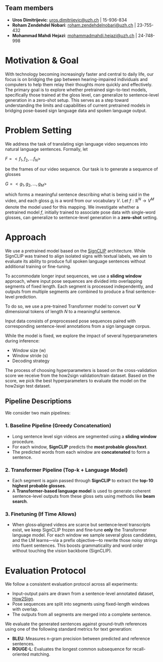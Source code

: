## Team members

- **Uros Dimitrijevic**: uros.dimitrijevic@uzh.ch | 15-936-834
- **Roham Zendehdel Nobari**: roham.zendehdelnobari@uzh.ch | 23-755-432
- **Mohammad Mahdi Hejazi**: mohammadmahdi.hejazi@uzh.ch | 24-748-998

# Motivation & Goal

With technology becoming increasingly faster and central to daily life, our focus is on bridging the gap between hearing-impaired individuals and computers to help them relay their thoughts more quickly and effectively.
The primary goal is to explore whether pretrained sign-to-text models, specifically those trained at the gloss level, can generalize to sentence-level generation in a zero-shot setup. This serves as a step toward understanding the limits and capabilities of current pretrained models in bridging pose-based sign language data and spoken language output.

# Problem Setting

We address the task of translating sign language video sequences into natural language sentences. Formally, let  

$F = <f_1, f_2, ...f_N>$

be the frames of our video sequence. Our task is to generate a sequence of glosses

$G = <g_1, g_2, ..., g_M>$

which forms a meaningful sentence describing what is being said in the video, and each gloss $g_i$ is a word from our vocabulary $V$.
Let $f: ℝ^N → V^M$ denote the model used for this mapping. We investigate whether a pretrained model $f$, initially trained to associate pose data with single-word glosses, can generalize to sentence-level generation in a **zero-shot** setting.

# Approach

We use a pretrained model based on the [SignCLIP](https://github.com/J22Melody/fairseq/tree/main/examples/MMPT) architecture. While SignCLIP was trained to align isolated signs with textual labels, we aim to evaluate its ability to produce full spoken language sentences without additional training or fine-tuning.

To accommodate longer input sequences, we use a **sliding window** approach, where input pose sequences are divided into overlapping segments of fixed length. Each segment is processed independently, and outputs from multiple segments are combined to produce a final sentence-level prediction.

To do so, we use a pre-trained Transformer model to convert our **V** dimensional tokens of length *N* to a meaningful sentence.

Input data consists of preprocessed pose sequences paired with corresponding sentence-level annotations from a sign language corpus.

While the model is fixed, we explore the impact of several hyperparameters during inference:
- Window size (w)
- Window stride (s)
- Decoding strategy

The process of choosing hyperparameters is based on the cross-validation score we receive from the how2sign validation/train dataset. Based on the score, we pick the best hyperparameters to evaluate the model on the how2sign test dataset.

## Pipeline Descriptions

We consider two main pipelines:

### 1. Baseline Pipeline (Greedy Concatenation)

- Long sentence level sign videos are segmented using a **sliding window** procedure.
- For each window, **SignCLIP** predicts the **most probable gloss/text**.
- The predicted words from each window are **concatenated** to form a sentence.

### 2. Transformer Pipeline (Top-k + Language Model)

- Each segment is again passed through **SignCLIP** to extract the **top-10 highest probable glosses**.
- A **Transformer-based language model** is used to generate coherent sentence-level outputs from these gloss sets using methods like **beam search**.

### 3. Finetuning (If Time Allows)
- When gloss‑aligned videos are scarce but sentence‑level transcripts exist, we keep SignCLIP frozen and fine‑tune **only** the Transformer language model. For each window we sample several gloss candidates, and the LM learns—via a prefix objective—to rewrite those noisy strings into fluent sentences. This boosts grammaticality and word order without touching the vision backbone (SignCLIP).

# Evaluation Protocol

We follow a consistent evaluation protocol across all experiments:

- Input-output pairs are drawn from a sentence-level annotated dataset, [How2Sign](https://how2sign.github.io/).
- Pose sequences are split into segments using fixed-length windows with overlap.
- The outputs from all segments are merged into a complete sentence.

We evaluate the generated sentences against ground-truth references using one of the following standard metrics for text generation:

- **BLEU**: Measures n-gram precision between predicted and reference sentences.
- **ROUGE-L**: Evaluates the longest common subsequence for recall-oriented matching.


